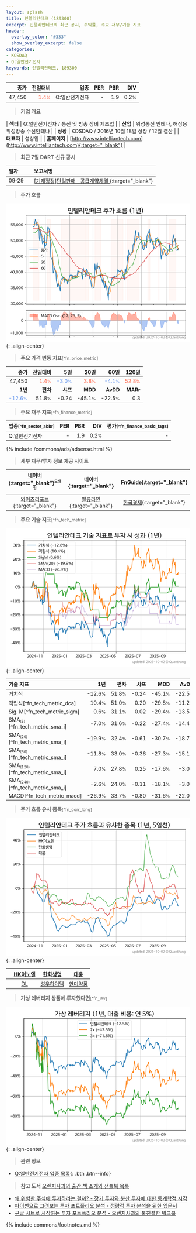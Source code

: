 ```yaml
---
layout: splash
title: 인텔리안테크 (189300)
excerpt: 인텔리안테크의 최근 공시, 수익률, 주요 재무/기술 지표
header:
  overlay_color: "#333"
  show_overlay_excerpt: false
categories:
- KOSDAQ
- Q:일반전기전자
keywords: 인텔리안테크, 189300
---
```


| **종가** | **전일대비** | **업종** | **PER** | **PBR** | **DIV** |
| -------: | -----------: | -------: | ------: | ------: | ------: |
| 47,450 | <span style="color: tomato">1.4<small>%</small></span> | Q:일반전기전자 | - | 1.9 | 0.2<small>%</small> |

<!-- more -->


> **기업 개요**<a id="company"></a>

| <span style="white-space:nowrap;">**섹터**</span> | Q:일반전기전자 / 통신 및 방송 장비 제조업 |
| <span style="white-space:nowrap;">**산업**</span> | 위성통신 안테나, 해상용 위성방송 수신안테나 |
| <span style="white-space:nowrap;">**상장**</span> | KOSDAQ / 2016년 10월 18일 상장 / 12월 결산 |
| <span style="white-space:nowrap;">**대표자**</span> | 성상엽 |
| <span style="white-space:nowrap;">**홈페이지**</span> | [http://www.intelliantech.com](http://www.intelliantech.com){:target="_blank"} |


> **최근 7일 DART 신규 공시**<a id="dart"></a>

| **일자** |      | **보고서명** |
| :------- | :--- | :----------- |
| 09&#x2011;29 | | [[기재정정]단일판매ㆍ공급계약체결              ](https://dart.fss.or.kr/dsaf001/main.do?rcpNo=20250929900205){:target="_blank"} |


> **주가 흐름**<a id="price"></a>

![189300](/stock/images/189300.png){: .align-center}


> **주요 가격 변동 지표**<small>[^fn_price_metric]</small>

| **종가** | **전일대비** | **5일** | **20일** | **60일** | **120일** |
| -------: | -----------: | ------: | -------: | -------: | --------: |
| 47,450 | <span style="color: tomato">1.4<small>%</small></span> | <span style="color: cornflowerblue">-3.0<small>%</small></span> | <span style="color: tomato">3.8<small>%</small></span> | <span style="color: cornflowerblue">-4.1<small>%</small></span> | <span style="color: tomato">52.8<small>%</small></span> |
| **1년** | **편차** | **샤프** | **MDD** | **AvDD** | **MARr** |
| <span style="color: cornflowerblue">-12.6<small>%</small></span> | 51.8<small>%</small> | -0.24 | -45.1<small>%</small> | -22.5<small>%</small> | 0.3 |


> **주요 재무 지표**<small>[^fn_finance_metric]</small>

| **업종**<small>[^fn_sector_abbr]</small> | **PER** | **PBR** | **DIV** | **평가**<small>[^fn_finance_basic_tags]</small> |
| :--------------------------------------- | ------: | ------: | ------: | ----------------------------------------------: |
| Q:일반전기전자 | - | 1.9 | 0.2<small>%</small> | - |



{% include /commons/ads/adsense.html %}

> **세부 재무/투자 정보 제공 사이트**

| [네이버](https://m.stock.naver.com/domestic/stock/189300/finance/summary){:target="_blank"}<sup><small>모바일</small></sup> | [네이버](https://finance.naver.com/item/coinfo.naver?code=189300){:target="_blank"} | [FnGuide](https://comp.fnguide.com/SVO2/ASP/SVD_Invest.asp?gicode=A189300&MenuYn=Y){:target="_blank"} |
| :---: | :---: | :---: |
| [와이즈리포트](https://comp.wisereport.co.kr/company/c1040001.aspx?cmp_cd=189300){:target="_blank"} | [밸류라인](https://www.valueline.co.kr/finance/summary/189300){:target="_blank"} | [한국경제](https://markets.hankyung.com/stock/189300/financial-summary){:target="_blank"} |


> **주요 기술 지표**<small>[^fn_tech_metric]</small>


![189300](/stock/images/189300_tech.png){: .align-center}

| **기술 지표** | **1년** | **편차** | **샤프** | **MDD** | **AvDD** |
| :------------ | ------: | -----------: | -------: | ------: | -------: |
| 거치식 | -12.6<small>%</small> | 51.8<small>%</small> | -0.24 | -45.1<small>%</small> | -22.5<small>%</small> |
| 적립식[^fn_tech_metric_dca] | 10.4<small>%</small> | 51.0<small>%</small> | 0.20 | -29.8<small>%</small> | -11.2<small>%</small> |
| Sig. M[^fn_tech_metric_sigm] | 0.6<small>%</small> | 31.1<small>%</small> | 0.02 | -29.4<small>%</small> | -13.5<small>%</small> |
| SMA<small><sub>(5)</sub></small>[^fn_tech_metric_sma_i] | -7.0<small>%</small> | 31.6<small>%</small> | -0.22 | -27.4<small>%</small> | -14.4<small>%</small> |
| SMA<small><sub>(20)</sub></small>[^fn_tech_metric_sma_i] | -19.9<small>%</small> | 32.4<small>%</small> | -0.61 | -30.7<small>%</small> | -18.7<small>%</small> |
| SMA<small><sub>(60)</sub></small>[^fn_tech_metric_sma_i] | -11.8<small>%</small> | 33.0<small>%</small> | -0.36 | -27.3<small>%</small> | -15.1<small>%</small> |
| SMA<small><sub>(120)</sub></small>[^fn_tech_metric_sma_i] | 7.0<small>%</small> | 27.8<small>%</small> | 0.25 | -17.6<small>%</small> | -3.0<small>%</small> |
| SMA<small><sub>(240)</sub></small>[^fn_tech_metric_sma_i] | -2.6<small>%</small> | 24.0<small>%</small> | -0.11 | -18.1<small>%</small> | -3.0<small>%</small> |
| MACD[^fn_tech_metric_macd] | -26.9<small>%</small> | 33.7<small>%</small> | -0.80 | -31.6<small>%</small> | -22.0<small>%</small> |


> **주가 흐름 유사 종목**<a id="corr"></a><small>[^fn_corr_long]</small>

![189300](/stock/images/189300_corr.png){: .align-center}

|       | [HK이노엔](/195940/) | [한화생명](/088350/) | [대웅](/003090/) |
| :---: | :------------------------------------: | :------------------------------------: | :------------------------------------: |
|       | [DL](/000210/) | [성우하이텍](/015750/) | [한미약품](/128940/) |


> **가상 레버리지 상품에 투자했다면**<a id="2x"></a><small>[^fn_lev]</small>

![189300](/stock/images/189300_2x.png){: .align-center}


> **관련 정보**

- [Q:일반전기전자 업종 목록](/stats/sector/kosdaq_업종_일반전기전자_종목/){: .btn .btn--info}

> **참고 도서** [오렌지사과의 출간 책 소개와 샘플북 목록](https://kongdori.tistory.com/691)

- [왜 위험한 주식에 투자하라는 걸까? - 장기 투자와 분산 투자에 대한 통계학적 시각](https://kongdori.tistory.com/421)
- [파이썬으로 그려보는 투자 포트폴리오 분석  - 정량적 투자 분석을 위한 입문서](https://kongdori.tistory.com/643)
- [구글 시트로 시작하는 투자 포트폴리오 분석 - 오렌지사과의 불친절한 워크북](https://kongdori.tistory.com/449)


{% include commons/footnotes.md %}
